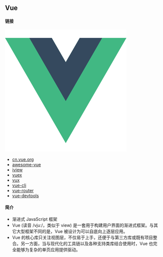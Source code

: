 ## Vue

#### 链接
![vue-log](./assets/vue-logo.png)

* [cn.vue.org](https://cn.vuejs.org/)
* [awesome-vue](https://github.com/vuejs/awesome-vue)
* [iview](https://github.com/iview/iview)
* [vuex](https://github.com/vuejs/vuex)
* [vux](https://github.com/airyland/vux)
* [vue-cli](https://github.com/vuejs/vue-cli)
* [vue-router](https://github.com/vuejs/vue-router)
* [vue-devtools](https://github.com/vuejs/vue-devtools)


#### 简介
* 渐进式 JavaScript 框架
* Vue (读音 /vjuː/，类似于 view) 是一套用于构建用户界面的渐进式框架。与其它大型框架不同的是，Vue 被设计为可以自底向上逐层应用。
* Vue 的核心库只关注视图层，不仅易于上手，还便于与第三方库或既有项目整合。另一方面，当与现代化的工具链以及各种支持类库结合使用时，Vue 也完全能够为复杂的单页应用提供驱动。

